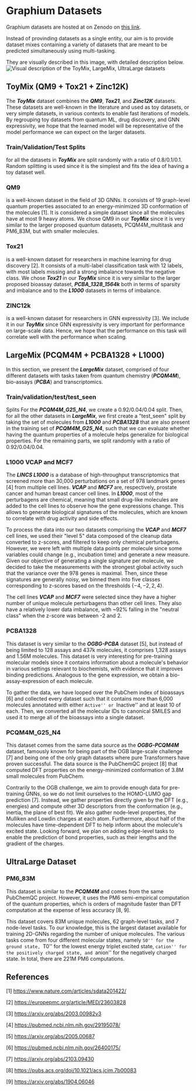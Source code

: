 # Graphium Datasets

Graphium datasets are hosted at on Zenodo on [this link](https://zenodo.org/record/8206704).

Instead of provinding datasets as a single entity, our aim is to provide dataset mixes containing a variety of datasets that are meant to be predicted simultaneously using multi-tasking.

They are visually described in this image, with detailed description below.
![Visual description of the ToyMix, LargeMix, UltraLarge datasets](dataset_abstract.png)

## ToyMix (QM9 + Tox21 + Zinc12K)

The ***ToyMix*** dataset combines the ***QM9***, ***Tox21***, and ***Zinc12K*** datasets. These datasets are well-known in the literature and used as toy datasets, or very simple datasets, in various contexts to enable fast iterations of models. By regrouping toy datasets from quantum ML, drug discovery, and GNN expressivity, we hope that the learned model will be representative of the model performance we can expect on the larger datasets.

### Train/Validation/Test Splits
for all the datasets in ***ToyMix*** are split randomly with a ratio of 0.8/0.1/0.1. Random splitting is used since it is the simplest and fits the idea of having a toy dataset well.

### QM9
is a well-known dataset in the field of 3D GNNs. It consists of 19 graph-level quantum properties associated to an energy-minimized 3D conformation of the molecules [1]. It is considered a simple dataset since all the molecules have at most 9 heavy atoms. We chose QM9 in our ***ToyMix*** since it is very similar to the larger proposed quantum datasets, PCQM4M\_multitask and PM6\_83M, but with smaller molecules.


### Tox21
is a well-known dataset for researchers in machine learning for drug discovery [2]. It consists of a multi-label classification task with 12 labels, with most labels missing and a strong imbalance towards the negative class. We chose ***Tox21*** in our ***ToyMix*** since it is very similar to the larger proposed bioassay dataset, ***PCBA\_1328\_1564k*** both in terms of sparsity and imbalance and to the ***L1000*** datasets in terms of imbalance.

### ZINC12k
is a well-known dataset for researchers in GNN expressivity [3]. We include it in our ***ToyMix*** since GNN expressivity is very important for performance on large-scale data. Hence, we hope that the performance on this task will correlate well with the performance when scaling.

## LargeMix (PCQM4M + PCBA1328 + L1000)
In this section, we present the ***LargeMix*** dataset, comprised of four different datasets with tasks taken from quantum chemistry (***PCQM4M***), bio-assays (***PCBA***) and transcriptomics.

### Train/validation/test/test\_seen
Splits For the ***PCQM4M\_G25\_N4***, we create a 0.92/0.04/0.04 split. Then, for all the other datasets in ***LargeMix***, we first create a "test\_seen" split by taking the set of molecules from ***L1000*** and ***PCBA1328*** that are also present in the training set of ***PCQM4M\_G25\_N4***, such that we can evaluate whether having the quantum properties of a molecule helps generalize for biological properties. For the remaining parts, we split randomly with a ratio of 0.92/0.04/0.04.



### L1000 VCAP and MCF7
The ***LINCS L1000*** is a database of high-throughput transcriptomics that screened more than 30,000 perturbations on a set of 978 landmark genes [4] from multiple cell lines. ***VCAP*** and ***MCF7*** are, respectively, prostate cancer and human breast cancer cell lines. In ***L1000***, most of the perturbagens are chemical, meaning that small drug-like molecules are added to the cell lines to observe how the gene expressions change. This allows to generate biological signatures of the molecules, which are known to correlate with drug activity and side effects.


To process the data into our two datasets comprising the ***VCAP*** and ***MCF7*** cell lines, we used their "level 5" data composed of the cleanup data converted to z-scores, and filtered to keep only chemical perturbagens. However, we were left with multiple data points per molecule since some variables could change (e.g., incubation time) and generate a new measure. Given our objective of generating a single signature per molecule, we decided to take the measurements with the strongest global activity such that the variance over the 978 genes is maximal. Then, since these signatures are generally noisy, we binned them into five classes corresponding to z-scores based on the thresholds $\{-4, -2, 2, 4\}$.

The cell lines ***VCAP*** and ***MCF7*** were selected since they have a higher number of unique molecule perturbagens than other cell lines. They also have a relatively lower data imbalance, with ~92% falling in the "neutral class" when the z-score was between -2 and 2.

### PCBA1328
This dataset is very similar to the ***OGBG-PCBA*** dataset [5], but instead of being limited to 128 assays and 437k molecules, it comprises 1,328 assays and 1.56M molecules. This dataset is very interesting for pre-training molecular models since it contains information about a molecule's behavior in various settings relevant to biochemists, with evidence that it improves binding predictions. Analogous to the gene expression, we obtain a bio-assay-expression of each molecule.

To gather the data, we have looped over the PubChem index of bioassays [6] and collected every dataset such that it contains more than 6,000 molecules annotated with either ``Active'' or ``Inactive'' and at least 10 of each. Then, we converted all the molecular IDs to canonical SMILES and used it to merge all of the bioassays into a single dataset.

### PCQM4M\_G25\_N4
This dataset comes from the same data source as the ***OGBG-PCQM4M*** dataset, famously known for being part of the OGB large-scale challenge [7] and being one of the only graph datasets where pure Transformers have proven successful. The data source is the PubChemQC project [8] that computed DFT properties on the energy-minimized conformation of 3.8M small molecules from PubChem.

Contrarily to the OGB challenge, we aim to provide enough data for pre-training GNNs, so we do not limit ourselves to the HOMO-LUMO gap prediction [7]. Instead, we gather properties directly given by the DFT (e.g., energies) and compute other 3D descriptors from the conformation (e.g., inertia, the plane of best fit). We also gather node-level properties, the Mulliken and Lowdin charges at each atom. Furthermore, about half of the molecules have time-dependent DFT to help inform about the molecule's excited state. Looking forward, we plan on adding edge-level tasks to enable the prediction of bond properties, such as their lengths and the gradient of the charges.


## UltraLarge Dataset
### PM6\_83M
This dataset is similar to the ***PCQM4M*** and comes from the same PubChemQC project. However, it uses the PM6 semi-empirical computation of the quantum properties, which is orders of magnitude faster than DFT computation at the expense of less accuracy [8, 9].

This dataset covers 83M unique molecules, 62 graph-level tasks, and 7 node-level tasks. To our knowledge, this is the largest dataset available for training 2D-GNNs regarding the number of unique molecules. The various tasks come from four different molecular states, namely ``S0'' for the ground state, ``T0'' for the lowest energy triplet excited state, ``cation'' for the positively charged state, and ``anion'' for the negatively charged state. In total, there are 221M PM6 computations.

## References
[1] https://www.nature.com/articles/sdata201422/

[2] https://europepmc.org/article/MED/23603828

[3] https://arxiv.org/abs/2003.00982v3

[4] https://pubmed.ncbi.nlm.nih.gov/29195078/

[5] https://arxiv.org/abs/2005.00687

[6] https://pubmed.ncbi.nlm.nih.gov/26400175/

[7] https://arxiv.org/abs/2103.09430

[8] https://pubs.acs.org/doi/10.1021/acs.jcim.7b00083

[9] https://arxiv.org/abs/1904.06046

